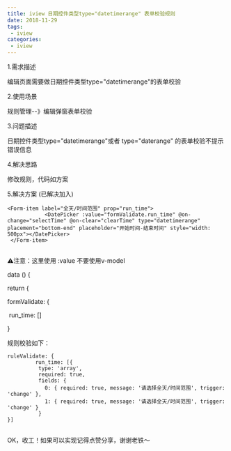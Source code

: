 ```yaml
---
title: iview 日期控件类型type="datetimerange" 表单校验规则
date: 2018-11-29
tags:
 - iview
categories:
 - iview
---
```


1.需求描述

编辑页面需要做日期控件类型type="datetimerange"的表单校验

2.使用场景

规则管理--》编辑弹窗表单校验


3.问题描述

日期控件类型type="datetimerange"或者 type="daterange" 的表单校验不提示错误信息


4.解决思路

修改规则，代码如方案


5.解决方案 (已解决加入)

```
<Form-item label="全天/时间范围" prop="run_time">
            <DatePicker :value="formValidate.run_time" @on-change="selectTime" @on-clear="clearTime" type="datetimerange" placement="bottom-end" placeholder="开始时间-结束时间" style="width: 500px"></DatePicker>
 </Form-item>
```

![点击并拖拽以移动](data:image/gif;base64,R0lGODlhAQABAPABAP///wAAACH5BAEKAAAALAAAAAABAAEAAAICRAEAOw==)

⚠️注意：这里使用 :value  不要使用v-model



data () {

  return {

   formValidate: {

​    run_time: []  

 }

规则校验如下：

```
ruleValidate: {
         run_time: [{
          type: 'array',
          required: true,
          fields: {
            0: { required: true, message: '请选择全天/时间范围', trigger: 'change' },
            1: { required: true, message: '请选择全天/时间范围', trigger: 'change' }
          }
}]
```

![点击并拖拽以移动](data:image/gif;base64,R0lGODlhAQABAPABAP///wAAACH5BAEKAAAALAAAAAABAAEAAAICRAEAOw==)

OK，收工！如果可以实现记得点赞分享，谢谢老铁～